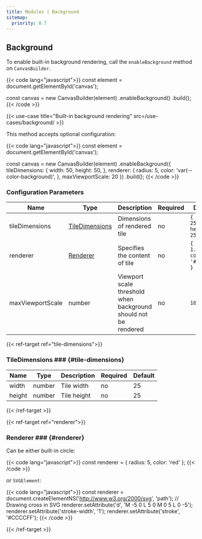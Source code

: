 ```yaml
---
title: Modules | Background
sitemap:
  priority: 0.7
---
```


## Background

To enable built-in background rendering, call the `enableBackground` method on `CanvasBuilder`.

{{< code lang="javascript">}}
const element = document.getElementById('canvas');

const canvas = new CanvasBuilder(element)
  .enableBackground()
  .build();
{{< /code >}}

{{< use-case title="Built-in background rendering" src=/use-cases/background/ >}}

This method accepts optional configuration:

{{< code lang="javascript">}}
const element = document.getElementById('canvas');

const canvas = new CanvasBuilder(element)
  .enableBackground({
    tileDimensions: {
      width: 50,
      height: 50,
    },
    renderer: {
      radius: 5,
      color: 'var(--color-background)',
    },
    maxViewportScale: 20
  })
  .build();
{{< /code >}}

### Configuration Parameters

| Name             | Type                               | Description                                                       | Required | Default                             |
|------------------|------------------------------------|-------------------------------------------------------------------|----------|-------------------------------------|
| tileDimensions   | [TileDimensions](#tile-dimensions) | Dimensions of rendered tile                                       | no       | `{ width: 25, height: 25 }`         |
| renderer         | [Renderer](#renderer)              | Specifies the content of tile                                     | no       | `{ radius: 1.5, color: '#d8d8d8' }` |
| maxViewportScale | number                             | Viewport scale threshold when background should not be rendered   | no       | `10`                                |

{{< ref-target ref="tile-dimensions">}}

### TileDimensions ### {#tile-dimensions}

| Name   | Type   | Description | Required | Default |
|--------|--------|-------------|----------|---------|
| width  | number | Tile width  | no       | 25      |
| height | number | Tile height | no       | 25      |

{{< /ref-target >}}

{{< ref-target ref="renderer">}}

### Renderer ### {#renderer}

Can be either built-in circle:

{{< code lang="javascript">}}
const renderer = { radius: 5, color: 'red' };
{{< /code >}}

or `SVGElement`:

{{< code lang="javascript">}}
const renderer = document.createElementNS('http://www.w3.org/2000/svg', 'path');
// Drawing cross in SVG
renderer.setAttribute('d', 'M -5 0 L 5 0 M 0 5 L 0 -5');
renderer.setAttribute('stroke-width', '1');
renderer.setAttribute('stroke', '#CCCCFF');
{{< /code >}}

{{< /ref-target >}}
